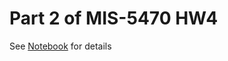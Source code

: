 # Part 2 of MIS-5470 HW4

See [Notebook](https://github.com/brandonowens24/MIS-5470/blob/main/HW4-CycleSharePlants/hw4_p2_cleaning_plants/hw4_plant_sale_problem_owens.ipynb) for details
